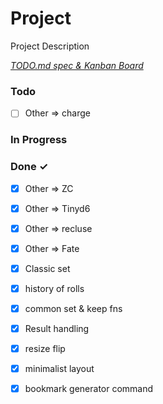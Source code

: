 # Project

Project Description

<em>[TODO.md spec & Kanban Board](https://bit.ly/3fCwKfM)</em>

### Todo

- [ ] Other => charge  

### In Progress


### Done ✓

- [x] Other => ZC  
- [x] Other => Tinyd6  
- [x] Other => recluse  
- [x] Other => Fate  
- [x] Classic set  
- [x] history of rolls  
- [x] common set & keep fns  
- [x] Result handling  
- [x] resize flip  
- [x] minimalist layout  
- [x] bookmark generator command  

